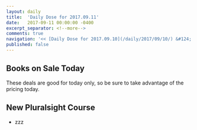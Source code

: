 ```yaml
---
layout: daily
title:  'Daily Dose for 2017.09.11'
date:   2017-09-11 00:00:00 -0400
excerpt_separator: <!--more-->
comments: true
navigation: '<< [Daily Dose for 2017.09.10](/daily/2017/09/10/) &#124; [Sep 2017](/daily/2017/09/) &#124; [2017](/daily/2017/) &#124; [Daily Dose for 2017.09.12](/daily/2017/09/12/) >>'
published: false
---
```

## Books on Sale Today ##
These deals are good for today only, so be sure to take advantage of the pricing today.

## New Pluralsight Course ## 
* zzz
